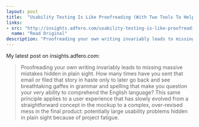 ```yaml
---
layout: post
title:  "Usability Testing Is Like Proofreading (With Two Tools To Help You Get Started)"
links: 
- src: "http://insights.adfero.com/usability-testing-is-like-proofreading-with-two-tools-to-help-you-get-started/"
  name: "Read Original"
description: "Proofreading your own writing invariably leads to missing massive mistakes hidden in plain sight. How many times have you sent that email or filed that story in haste only to later go back and see breathtaking gaffes in grammar and spelling that make you question your very ability to comprehend the English language? This same principle applies to a user experience that has slowly evolved from a straightforward concept in the mockup to a complex, over-revised mess in the final product: potentially large usability problems hidden in plain sight because of project fatigue."
---
```


My latest post on insights.adfero.com:

> Proofreading your own writing invariably leads to missing massive mistakes hidden in plain sight. How many times have you sent that email or filed that story in haste only to later go back and see breathtaking gaffes in grammar and spelling that make you question your very ability to comprehend the English language? This same principle applies to a user experience that has slowly evolved from a straightforward concept in the mockup to a complex, over-revised mess in the final product: potentially large usability problems hidden in plain sight because of project fatigue.